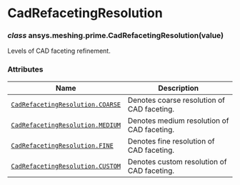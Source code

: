 # CadRefacetingResolution



### *class* ansys.meshing.prime.CadRefacetingResolution(value)

Levels of CAD faceting refinement.

<!-- !! processed by numpydoc !! -->

### Attributes

| Name | Description |
|------------------------------------------------------------------------------------------------------------------------------------------------|----------------------------------------------|
| [`CadRefacetingResolution.COARSE`](ansys.meshing.prime.CadRefacetingResolution.COARSE.md#ansys.meshing.prime.CadRefacetingResolution.COARSE)   | Denotes coarse resolution of CAD faceting.   |
| [`CadRefacetingResolution.MEDIUM`](ansys.meshing.prime.CadRefacetingResolution.MEDIUM.md#ansys.meshing.prime.CadRefacetingResolution.MEDIUM)   | Denotes medium resolution of CAD faceting.   |
| [`CadRefacetingResolution.FINE`](ansys.meshing.prime.CadRefacetingResolution.FINE.md#ansys.meshing.prime.CadRefacetingResolution.FINE)         | Denotes fine resolution of CAD faceting.     |
| [`CadRefacetingResolution.CUSTOM`](ansys.meshing.prime.CadRefacetingResolution.CUSTOM.md#ansys.meshing.prime.CadRefacetingResolution.CUSTOM)   | Denotes custom resolution of CAD faceting.   |

